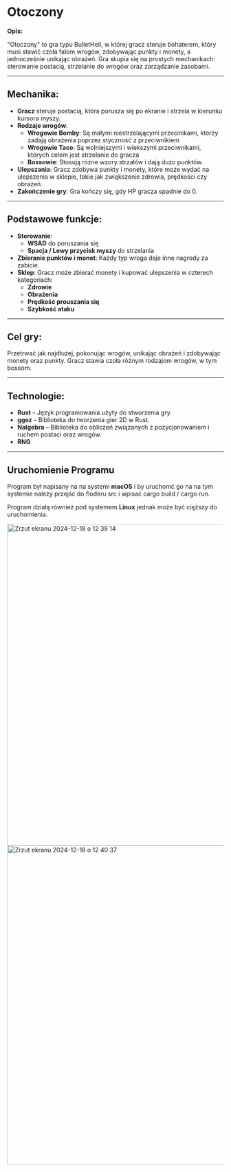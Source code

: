 # Otoczony

**Opis:**

"Otoczony" to gra typu BulletHell, w której gracz steruje bohaterem, który musi stawić czoła falom wrogów, zdobywając punkty i monety, a jednocześnie unikając obrażeń. Gra skupia się na prostych mechanikach: sterowanie postacią, strzelanie do wrogów oraz zarządzanie zasobami.

---

## Mechanika:

- **Gracz** steruje postacią, która porusza się po ekranie i strzela w kierunku kursora myszy.
- **Rodzaje wrogów**:
  - **Wrogowie Bomby**: Są małymi niestrzelającymi przecinikami, którzy zadają obrażenia poprzez styczność z przeciwnikiem
  - **Wrogowie Taco**: Są wolniejszymi i wiekszymi przeciwnikami, których celem jest strzelanie do gracza
  - **Bossowie**: Stosują różne wzory strzałów i dają dużo punktów.
- **Ulepszania**: Gracz zdobywa punkty i monety, które może wydać na ulepszenia w sklepie, takie jak zwiększenie zdrowia, prędkości czy obrażeń.
- **Zakończenie gry**: Gra kończy się, gdy HP gracza spadnie do 0.

---

## Podstawowe funkcje:

- **Sterowanie**:
  - **WSAD** do poruszania się
  - **Spacja / Lewy przycisk myszy** do strzelania
- **Zbieranie punktów i monet**: Każdy typ wroga daje inne nagrody za zabicie.
- **Sklep**: Gracz może zbierać monety i kupować ulepszenia w czterech kategoriach:
  - **Zdrowie**
  - **Obrażenia**
  - **Prędkość prouszania się**
  - **Szybkość ataku**

---

## Cel gry:

Przetrwać jak najdłużej, pokonując wrogów, unikając obrażeń i zdobywając monety oraz punkty. Gracz stawia czoła różnym rodzajom wrogów, w tym bossom.

---

## Technologie:

- **Rust** – Język programowania użyty do stworzenia gry.
- **ggez** – Biblioteka do tworzenia gier 2D w Rust.
- **Nalgebra** – Biblioteka do obliczeń związanych z pozycjonowaniem i ruchem postaci oraz wrogów.
- **RNG**

---

## Uruchomienie Programu

Program był napisany na na systemi **macOS** i by uruchomć go na na tym systemie należy przejść do floderu src i wpisać cargo build / cargo run. 

Program działą również pod systemem **Linux** jednak może być cięższy do uruchomienia.


<img width="748" alt="Zrzut ekranu 2024-12-18 o 12 39 14" src="https://github.com/user-attachments/assets/b653f0e2-9b68-406d-9c10-9409e137dc3e" />

<img width="744" alt="Zrzut ekranu 2024-12-18 o 12 40 37" src="https://github.com/user-attachments/assets/d618cf43-8776-42ca-aa07-98a0a6f12019" />





